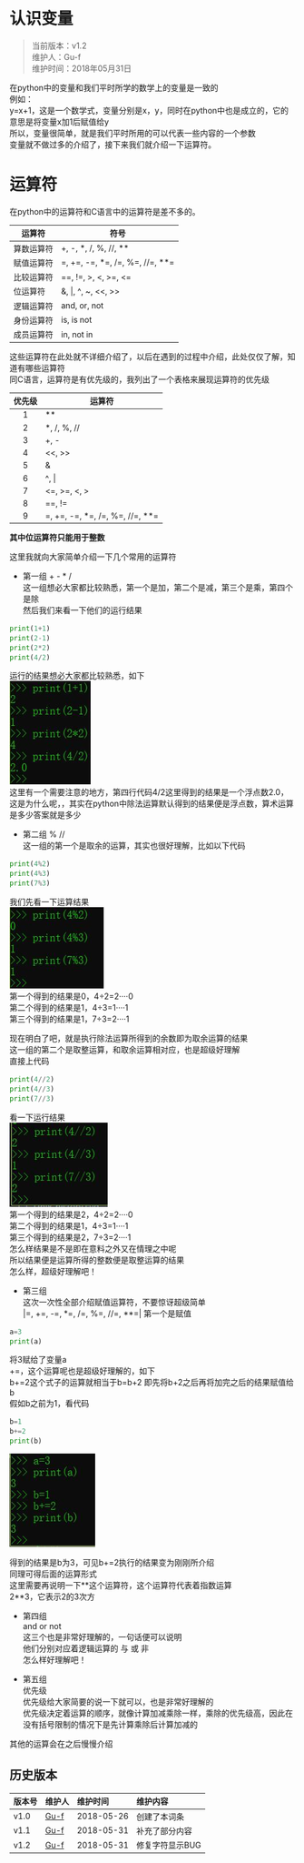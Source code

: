 # 认识变量

>当前版本：v1.2  
>维护人：Gu-f  
>维护时间：2018年05月31日

在python中的变量和我们平时所学的数学上的变量是一致的  
例如：  
y=x+1，这是一个数学式，变量分别是x，y，同时在python中也是成立的，它的意思是将变量x加1后赋值给y  
所以，变量很简单，就是我们平时所用的可以代表一些内容的一个参数  
变量就不做过多的介绍了，接下来我们就介绍一下运算符。  

# 运算符
在python中的运算符和C语言中的运算符是差不多的。  

|    运算符   |符号             |
|------------|------------------------------------|
|    算数运算符   |+, -, *, /, %, //, **               |
|赋值运算符       |=, +=, -=, *=, /=, %=, //=, **=     |
|比较运算符      |==, !=, >, <, >=, <= |
|位运算符        |&, &#124;, ^, ~, <<, >> |
|逻辑运算符       |and, or, not    |
|身份运算符       |is, is not   |
|成员运算符       |in, not in    |

这些运算符在此处就不详细介绍了，以后在遇到的过程中介绍，此处仅仅了解，知道有哪些运算符  
同C语言，运算符是有优先级的，我列出了一个表格来展现运算符的优先级  

|    优先级   |运算符            |
|:-:|------------------------------------|
|1          |**|
|2             |*, /, %, //|
|3            |+, -|
|4            |<<, >>|
|5           | &|
|6          | ^, &#124;|
|7           | <=, >=, <, >|
|8              | ==, !=|
|9               | =, +=, -=, *=, /=, %=, //=, **=|

**其中位运算符只能用于整数**

这里我就向大家简单介绍一下几个常用的运算符  
- 第一组 + - * /  
这一组想必大家都比较熟悉，第一个是加，第二个是减，第三个是乘，第四个是除  
然后我们来看一下他们的运行结果  
```python
print(1+1)
print(2-1)
print(2*2)
print(4/2)
```
运行的结果想必大家都比较熟悉，如下  
![05-01](/wiki/image/python/05/05-01.jpg)  
这里有一个需要注意的地方，第四行代码4/2这里得到的结果是一个浮点数2.0，这是为什么呢，，其实在python中除法运算默认得到的结果便是浮点数，算术运算是多少答案就是多少  


- 第二组 %  //  
这一组的第一个是取余的运算，其实也很好理解，比如以下代码  
```python
print(4%2)
print(4%3)
print(7%3)
```
我们先看一下运算结果  
![05-02](/wiki/image/python/05/05-02.jpg)  
第一个得到的结果是0，4÷2=2····0  
第二个得到的结果是1，4÷3=1····1  
第三个得到的结果是1，7÷3=2····1  

现在明白了吧，就是执行除法运算所得到的余数即为取余运算的结果  
这一组的第二个是取整运算，和取余运算相对应，也是超级好理解  
直接上代码  
```python
print(4//2)
print(4//3)
print(7//3)
```
看一下运行结果  
![05-03](/wiki/image/python/05/05-03.jpg)  
第一个得到的结果是2，4÷2=2····0  
第二个得到的结果是1，4÷3=1····1  
第三个得到的结果是2，7÷3=2····1  
怎么样结果是不是即在意料之外又在情理之中呢  
所以结果便是运算所得的整数便是取整运算的结果  
怎么样，超级好理解吧！  

- 第三组  
这次一次性全部介绍赋值运算符，不要惊讶超级简单  
|=, +=, -=, *=, /=, %=, //=, **=|
第一个是赋值  
```python
a=3
print(a)
```
将3赋给了变量a  
+=，这个运算呢也是超级好理解的，如下  
b+=2这个式子的运算就相当于b=b+2 即先将b+2之后再将加完之后的结果赋值给b  
假如b之前为1，看代码  
```python
b=1
b+=2
print(b)
```
![05-04](/wiki/image/python/05/05-04.jpg)  

得到的结果是b为3，可见b+=2执行的结果变为刚刚所介绍  
同理可得后面的运算形式  
这里需要再说明一下\*\*这个运算符，这个运算符代表着指数运算  
2\*\*3，它表示2的3次方  

- 第四组  
and or not  
这三个也是非常好理解的，一句话便可以说明  
他们分别对应着逻辑运算的 与 或 非  
怎么样好理解吧！  

- 第五组  
优先级  
优先级给大家简要的说一下就可以，也是非常好理解的  
优先级决定着运算的顺序，就像计算加减乘除一样，乘除的优先级高，因此在没有括号限制的情况下是先计算乘除后计算加减的  

其他的运算会在之后慢慢介绍  


## 历史版本

| 版本号 | 维护人 |维护时间 |维护内容|
| :- | :- | :-| :- |
| v1.0 | [Gu-f](https://Gu-f.github.io/) |2018-05-26|创建了本词条|
| v1.1 | [Gu-f](https://Gu-f.github.io/) |2018-05-31|补充了部分内容|
| v1.2 | [Gu-f](https://Gu-f.github.io/) |2018-05-31|修复字符显示BUG|
